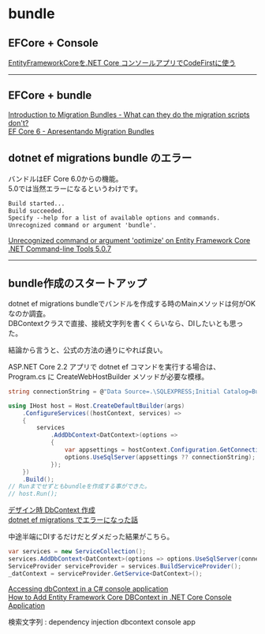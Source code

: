 # bundle

## EFCore + Console

[EntityFrameworkCoreを.NET Core コンソールアプリでCodeFirstに使う](https://qiita.com/namoshika/items/7d1bf911bc03ed03e17d)  

---

## EFCore + bundle

[Introduction to Migration Bundles - What can they do the migration scripts don't?](https://www.youtube.com/watch?v=mBxSONeKbPk)  
[EF Core 6  - Apresentando Migration Bundles](https://macoratti.net/21/09/efc6_migbndl1.htm)  

## dotnet ef migrations bundle のエラー

バンドルはEF Core 6.0からの機能。  
5.0では当然エラーになるというわけです。  

``` txt
Build started...
Build succeeded.
Specify --help for a list of available options and commands.
Unrecognized command or argument 'bundle'.
```

[Unrecognized command or argument 'optimize' on Entity Framework Core .NET Command-line Tools 5.0.7](https://github.com/dotnet/efcore/issues/25135)  

---

## bundle作成のスタートアップ

dotnet ef migrations bundleでバンドルを作成する時のMainメソッドは何がOKなのか調査。  
DBContextクラスで直接、接続文字列を書くくらいなら、DIしたいとも思った。  

結論から言うと、公式の方法の通りにやれば良い。  

ASP.NET Core 2.2 アプリで dotnet ef コマンドを実行する場合は、 Program.cs に CreateWebHostBuilder メソッドが必要な模様。  

``` cs : ○ bundle作成できた
string connectionString = @"Data Source=.\SQLEXPRESS;Initial Catalog=BundleDB2;Integrated Security=True";

using IHost host = Host.CreateDefaultBuilder(args)
    .ConfigureServices((hostContext, services) =>
    {
        services
            .AddDbContext<DatContext>(options =>
            {
                var appsettings = hostContext.Configuration.GetConnectionString("DefaultConnection");
                options.UseSqlServer(appsettings ?? connectionString);
            });
    })
    .Build();
// Runまでせずともbundleを作成する事ができた。  
// host.Run();
```

[デザイン時 DbContext 作成](https://learn.microsoft.com/ja-jp/ef/core/cli/dbcontext-creation?tabs=dotnet-core-cli)  
[dotnet ef migrations でエラーになった話](https://qiita.com/wukann/items/53462f4b21104ed75c31)  

中途半端にDIするだけだとダメだった結果がこちら。  

``` cs : × bundle作成出来ず
var services = new ServiceCollection();
services.AddDbContext<DatContext>(options => options.UseSqlServer(connectionString));
ServiceProvider serviceProvider = services.BuildServiceProvider();
_datContext = serviceProvider.GetService<DatContext>();
```

[Accessing dbContext in a C# console application](https://stackoverflow.com/questions/49972591/accessing-dbcontext-in-a-c-sharp-console-application)  
[How to Add Entity Framework Core DBContext in .NET Core Console Application](http://www.techtutorhub.com/article/How-to-Add-Entity-Framework-Core-DBContext-in-Dot-NET-Core-Console-Application/86)  

検索文字列 : dependency injection dbcontext console app  
